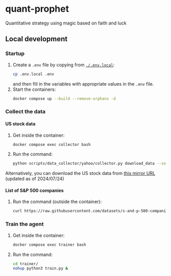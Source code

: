 # quant-prophet
Quantitative strategy using magic based on faith and luck

## Local development
### Startup
1. Create a `.env` file by copying from [`./.env.local`](./.env.local):
    ```bash
    cp .env.local .env
    ```
    and then fill in the variables with appropriate values in the `.env` file.
2. Start the containers:
    ```bash
    docker compose up --build --remove-orphans -d
    ```

### Collect the data
#### US stock data
1. Get inside the container:
    ```bash
    docker compose exec collector bash
    ```
2. Run the command:
    ```bash
    python scripts/data_collector/yahoo/collector.py download_data --source_dir /usr/src/quant-prophet/data/stock/input/us --start 1900-01-01 --end 2024-12-31 --delay 1 --interval 1d --region US
    ```

Alternatively, you can download the US stock data from [this mirror URL](https://huggingface.co/datasets/metalwhale/stock_data/blob/e3c9912/us.zip) (updated as of 2024/07/24)

#### List of S&P 500 companies
1. Run the command (outside the container):
    ```bash
    curl https://raw.githubusercontent.com/datasets/s-and-p-500-companies/c7fb58f/data/constituents.csv -o ./data/stock/input/sp500.csv
    ```

### Train the agent
1. Get inside the container:
    ```bash
    docker compose exec trainer bash
    ```
2. Run the command:
    ```bash
    cd trainer/
    nohup python3 train.py &
    ```
